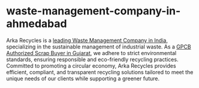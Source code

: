 # waste-management-company-in-ahmedabad

Arka Recycles is a <a href="https://arkarecycles.com/">leading Waste Management Company in India</a>, specializing in the sustainable management of industrial waste. As a <a href="https://arkarecycles.com/gpcb-authorized-scrap-buyer-in-gujarat/">GPCB Authorized Scrap Buyer in Gujarat</a>, we adhere to strict environmental standards, ensuring responsible and eco-friendly recycling practices. Committed to promoting a circular economy, Arka Recycles provides efficient, compliant, and transparent recycling solutions tailored to meet the unique needs of our clients while supporting a greener future.
